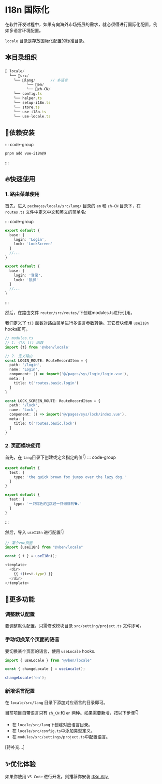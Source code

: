 # I18n 国际化

在软件开发过程中，如果有向海外市场拓展的需求，就必须得进行国际化配置，例如多语言环境配置。

`locale` 目录是存放国际化配置的标准目录。

## 🕸️目录组织

```js
📁 locale/
  └── 📁src/
    └── 📁lang/       // 多语言
          └── 📁en/
          └── 📁zh-CN/
    └── config.ts
    └── helper.ts
    └── setup-i18n.ts
    └── store.ts
    └── use-i18n.ts
    └── use-locale.ts
```

## 🧩依赖安装

::: code-group

```bash [pnpm]
pnpm add vue-i18n@9
```

:::

## 🔥快速使用

### 1. 路由菜单使用

首先，进入 `packages/locale/src/lang/` 目录的 `en` 和 `zh-CN` 目录下，在 `routes.ts` 文件中定义中文和英文的菜单名:

::: code-group

```ts [/en/routes.ts]
export default {
  base: {
    login: 'Login',
    lock: 'LockScreen'
  }
  //...
}
```

```ts [/zh-CN/routes.ts]
export default {
  base: {
    login: '登录',
    lock: '锁屏'
  }
  //...
}
```

:::

然后，在路由文件 `router/src/routes/`下创建modules.ts进行引用。

我们定义了 `t()` 函数对路由菜单进行多语言参数转换。其它模块使用 `useI18n` hooks即可。

``` ts {11,20}
// modules.ts
// 1. 引入 t() 函数
import {t} from '@vben/locale'

// 2. 定义路由
const LOGIN_ROUTE: RouteRecordItem = {
  path: '/login',
  name: 'Login',
  component: () => import('@/pages/sys/login/login.vue'),
  meta: {
    title: t('routes.basic.login')
  }
}

const LOCK_SCREEN_ROUTE: RouteRecordItem = {
  path: '/lock',
  name: 'Lock',
  component: () => import('@/pages/sys/lock/index.vue'),
  meta: {
    title: t('routes.basic.lock')
  }
}
```

### 2. 页面模块使用

首先，在 `lang`目录下创建或定义指定的值👇
::: code-group
```ts [en/modules.ts]
export default {
  test: {
    type: 'the quick brown fox jumps over the lazy dog.'
  }
}
```

``` ts [zh-CN/modules.ts]
export default {
  test: {
    type: '一只棕色的🦊跳过一只懒惰的🐕.'
  }
}
```

:::

然后，导入 `useI18n` 进行配置👇

```js
// 某个vue页面
import {useI18n} from "@vben/locale"

const { t } = useI18n();

<template>
  <dir>
    {{ t(test.type) }}
  </dir>
</template>
```

## 📃更多功能

### 调整默认配置

要调整默认配置，只需修改模块目录 `src/setting/project.ts` 文件即可。

### 手动切换某个页面的语言

要切换某个页面的语言，使用 `useLocale` hooks.

```ts
import { useLocale } from "@vben/locale"

const { changeLocale } = useLocale();

changeLocale('en');
```

### 新增语言配置

在 `locale/src/lang` 目录下添加对应语言的目录即可。

目前项目自带语言只有 `zh_CN` 和 `en` 两种。如果需要新增，按以下步骤👇

- 在 `locale/src/lang`下创建对应语言目录。
- 在 `locale/src/config.ts`中添加类型定义。
- 在 `modules/src/settings/project.ts`中配置语言。

[待补充...]


## ✨优化体验

如果你使用 `VS Code` 进行开发，则推荐你安装 [i18n Ally](https://marketplace.visualstudio.com/items?itemName=Lokalise.i18n-ally),